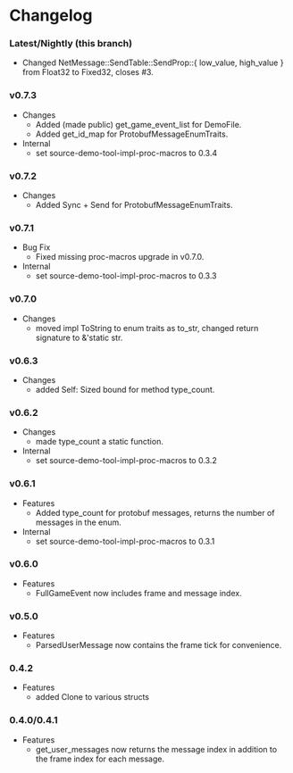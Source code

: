 # Changelog

### Latest/Nightly (this branch)
- Changed NetMessage::SendTable::SendProp::{ low_value, high_value } from Float32 to Fixed32, closes #3.

### v0.7.3
- Changes
    - Added (made public) get_game_event_list for DemoFile.
    - Added get_id_map for ProtobufMessageEnumTraits.
- Internal
    - set source-demo-tool-impl-proc-macros to 0.3.4

### v0.7.2
- Changes
    - Added Sync + Send for ProtobufMessageEnumTraits.

### v0.7.1
- Bug Fix
    - Fixed missing proc-macros upgrade in v0.7.0.
- Internal
    - set source-demo-tool-impl-proc-macros to 0.3.3

### v0.7.0
- Changes
    - moved impl ToString to enum traits as to_str, changed return signature to &'static str.

### v0.6.3
- Changes
    - added Self: Sized bound for method type_count.

### v0.6.2
- Changes
    - made type_count a static function.
- Internal
    - set source-demo-tool-impl-proc-macros to 0.3.2

### v0.6.1
- Features
    - Added type_count for protobuf messages, returns the number of messages in the enum.
- Internal
    - set source-demo-tool-impl-proc-macros to 0.3.1

### v0.6.0
- Features
    - FullGameEvent now includes frame and message index.

### v0.5.0
- Features
    - ParsedUserMessage now contains the frame tick for convenience.

### 0.4.2
- Features
    - added Clone to various structs

### 0.4.0/0.4.1
- Features
    - get_user_messages now returns the message index in addition to the frame index for each message.